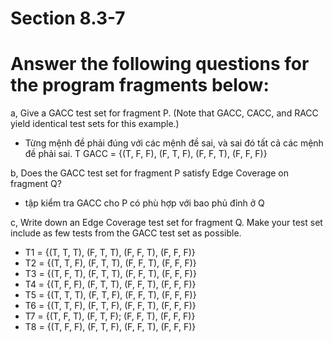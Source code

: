 # Section 8.3-7

# Answer the following questions for the program fragments below:

a, Give a GACC test set for fragment P. (Note that GACC, CACC, and RACC
yield identical test sets for this example.)

- Từng mệnh đề phải đúng với các mệnh đề sai, và sai đó tất cả các mệnh đề phải sai. T GACC = {(T, F, F), (F, T, F), (F, F, T), (F, F, F)}

b, Does the GACC test set for fragment P satisfy Edge Coverage on fragment Q?

- tập kiểm tra GACC cho P có phù hợp với bao phủ đỉnh ở Q

c, Write down an Edge Coverage test set for fragment Q. Make your test set include as few tests from the GACC test set as possible.

- T1 = {(T, T, T), (F, T, T), (F, F, T), (F, F, F)}
- T2 = {(T, T, F), (F, T, T), (F, F, T), (F, F, F)}
- T3 = {(T, F, T), (F, T, T), (F, F, T), (F, F, F)}
- T4 = {(T, F, F), (F, T, T), (F, F, T), (F, F, F)}
- T5 = {(T, T, T), (F, T, F), (F, F, T), (F, F, F)}
- T6 = {(T, T, F), (F, T, F), (F, F, T), (F, F, F)}
- T7 = {(T, F, T), (F, T, F); (F, F, T), (F, F, F)}
- T8 = {(T, F, F), (F, T, F), (F, F, T), (F, F, F)}